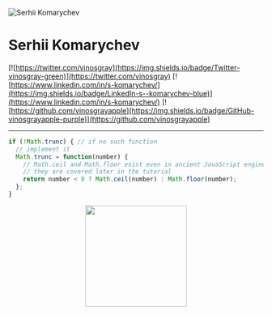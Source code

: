 ![Serhii Komarychev](https://avatars.githubusercontent.com/u/14216389)

# Serhii Komarychev
[![https://twitter.com/vinosgray](https://img.shields.io/badge/Twitter-vinosgray-green)](https://twitter.com/vinosgray)
[![https://www.linkedin.com/in/s-komarychev/](https://img.shields.io/badge/LinkedIn-s--komarychev-blue)](https://www.linkedin.com/in/s-komarychev/)
[![https://github.com/vinosgrayapple](https://img.shields.io/badge/GitHub-vinosgrayapple-purple)](https://github.com/vinosgrayapple)

***
```js
if (!Math.trunc) { // if no such function
  // implement it
  Math.trunc = function(number) {
    // Math.ceil and Math.floor exist even in ancient JavaScript engines
    // they are covered later in the tutorial
    return number < 0 ? Math.ceil(number) : Math.floor(number);
  };
}
```
<p align="center">
  <img src="https://avatars.githubusercontent.com/u/14216389" align="center" height="200" >
</p>
